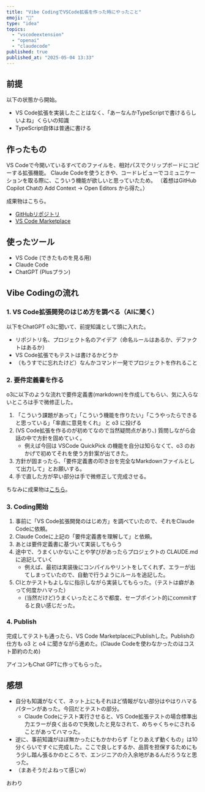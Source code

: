 ```yaml
---
title: "Vibe CodingでVSCode拡張を作った時にやったこと"
emoji: "🧩"
type: "idea"
topics:
  - "vscodeextension"
  - "openai"
  - "claudecode"
published: true
published_at: "2025-05-04 13:33"
---
```


## 前提

以下の状態から開始。

- VS Code拡張を実装したことはなく、「あーなんかTypeScriptで書けるらしいよね」くらいの知識
- TypeScript自体は普通に書ける

## 作ったもの

VS Codeで今開いているすべてのファイルを、相対パスでクリップボードにコピーする拡張機能。
Claude Codeを使うときや、コードレビューでコミュニケーションを取る際に、こういう機能が欲しいと思っていたため。
（着想はGitHub Copilot Chatの Add Context -> Open Editors から得た。）

成果物はこちら。

- [GitHubリポジトリ](https://github.com/suzukenz/vscode-copy-open-editors)
- [VS Code Marketplace](https://marketplace.visualstudio.com/items?itemName=suzukenz.copy-open-editors)

## 使ったツール

- VS Code (できたものを見る用)
- Claude Code
- ChatGPT (Plusプラン)

## Vibe Codingの流れ

### 1. VS Code拡張開発のはじめ方を調べる（AIに聞く）

以下をChatGPT o3に聞いて、前提知識として頭に入れた。

- リポジトリ名、プロジェクト名のアイデア（命名ルールはあるか、デファクトはあるか）
- VS Code拡張でもテストは書けるかどうか
- （もうすでに忘れたけど）なんかコマンド一発でプロジェクトを作れること

### 2. 要件定義書を作る

o3に以下のような流れで要件定義書(markdown)を作成してもらい、気に入らないところは手で微修正した。

1. 「こういう課題があって」「こういう機能を作りたい」「こうやったらできると思っている」「率直に意見をくれ」 と o3 に投げる
2. (VS Code拡張を作るのが初めてなので当然疑問点があり、) 質問しながら会話の中で方針を固めていく。
    - 例えば今回は VSCode QuickPick の機能を自分は知らなくて、o3 のおかげで初めてそれを使う方針案が出てきた。
3. 方針が固まったら、「要件定義書の叩き台を完全なMarkdownファイルとして出力して」とお願いする。
4. 手で直した方が早い部分は手で微修正して完成させる。

ちなみに成果物は[こちら](https://github.com/suzukenz/vscode-copy-open-editors/blob/main/docs/project-brief.md)。

### 3. Coding開始

1. 事前に「VS Code拡張開発のはじめ方」を調べていたので、それをClaude Codeに依頼。
2. Claude Codeに上記の「要件定義書を理解して」と依頼。
3. あとは要件定義書に基づいて実装してもらう
4. 途中で、うまくいかないことや学びがあったらプロジェクトの CLAUDE.md に追記していく
   - 例えば、最初は実装後にコンパイルやリントをしてくれず、エラーが出てしまっていたので、自動で行うようにルールを追記した。
5. CIとかテストもよしなに指示しながら実装してもらった。（テストは癖があって何度かハマった）
   - (当然だけど)うまくいったところで都度、セーブポイント的にcommitすると良い感じだった。

### 4. Publish

完成してテストも通ったら、VS Code MarketplaceにPublishした。Publishの仕方も o3 と o4 に聞きながら進めた。(Claude Codeを使わなかったのはコスト節約のため)

アイコンもChat GPTに作ってもらった。

## 感想

- 自分も知識がなくて、ネット上にもそれほど情報がない部分はやはりハマるパターンがあった。今回だとテストの部分。
   - Claude Codeにテスト実行させると、VS Code拡張テストの場合標準出力エラーが良く出るので失敗したと見なされて、めちゃくちゃにされることがあってハマった。
- 逆に、事前知識がほぼ無かったにもかかわらず「とりあえず動くもの」は10分くらいですぐに完成した。ここで良しとするか、品質を担保するためにもう少し踏ん張るかのところで、エンジニアの介入余地があるんだろうなと思った。
- （まあそうだよねって感じw）

おわり